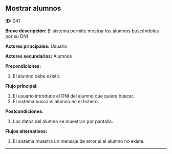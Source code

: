 ## Mostrar alumnos

**ID:** 041

**Breve descripción:** El sistema permite mostrar los alumnos buscándolos por su DNI

**Actores principales:** Usuario

**Actores secundarios:** Alumnos

**Precondiciones:**
1. El alumno debe existir.

**Flujo principal:**
1. El usuario introduce el DNI del alumno que quiere buscar.
2. El sistema busca el alumno en el fichero.

**Postcondiciones:**
1. Los datos del alumno se muestran por pantalla.

**Flujos alternativos:**
1. El sistema muestra un mensaje de error si el alumno no existe.
***
